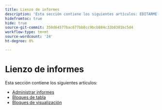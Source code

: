 ```yaml
---
title: Lienzo de informes
description: 'Esta sección contiene los siguientes artículos: EDITARME.'
hidefromtoc: true
hide: true
source-git-commit: 350d64577bac677bb0cc9bcb804c32b0301bc5d4
workflow-type: tm+mt
source-wordcount: '24'
ht-degree: 0%

---
```


# Lienzo de informes

Esta sección contiene los siguientes artículos:

* [Administrar informes](../../reports-and-dashboards/reporting-canvas/manage-reports/manage-reports.md)
* [Bloques de tabla](../../reports-and-dashboards/reporting-canvas/table-blocks/table-blocks.md)
* [Bloques de visualización](../../reports-and-dashboards/reporting-canvas/visualization-blocks/visualization-blocks.md)
